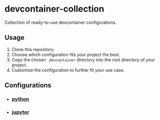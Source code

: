 # devcontainer-collection
Collection of ready-to-use devcontainer configurations.

## Usage
1. Clone this repository.
2. Choose which configuration fits your project the best.
3. Copy the chosen `.devcontainer` directory into the root directory of your project.
4. Customize the configuration to further fit your use case.

## Configurations

* ### [python](https://github.com/DrKarambit/devcontainer-collection/tree/main/python/.devcontainer)
* ### [jupyter](https://github.com/DrKarambit/devcontainer-collection/tree/main/jupyter/.devcontainer)
